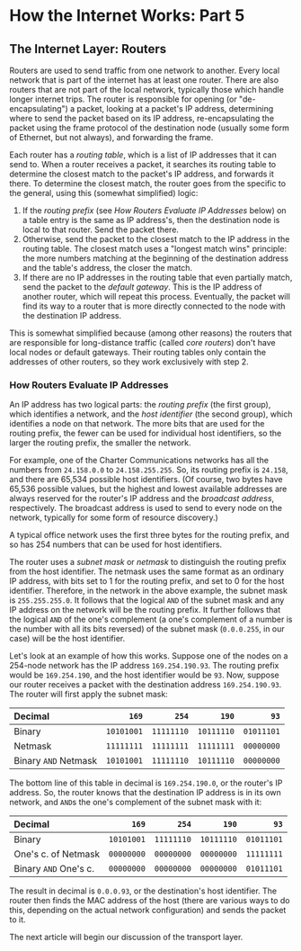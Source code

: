 # How the Internet Works: Part 5
## The Internet Layer: Routers

Routers are used to send traffic from one network to another. Every local network that is part of the internet has at least one router. There are also routers that are not part of the local network, typically those which handle longer internet trips. The router is responsible for opening (or "de-encapsulating") a packet, looking at a packet's IP address, determining where to send the packet based on its IP address, re-encapsulating the packet using the frame protocol of the destination node (usually some form of Ethernet, but not always), and forwarding the frame. 

Each router has a *routing table*, which is a list of IP addresses that it can send to. When a router receives a packet, it searches its routing table to determine the closest match to the packet's IP address, and forwards it there. To determine the closest match, the router goes from the specific to the general, using this (somewhat simplified) logic:

  1. If the *routing prefix* (see *How Routers Evaluate IP Addresses* below) on a table entry is the same as IP address's, then the destination node is local to that router. Send the packet there.
  2. Otherwise, send the packet to the closest match to the IP address in the routing table. The closest match uses a "longest match wins" principle: the more numbers matching at the beginning of the destination address and the table's address, the closer the match.
  3. If there are no IP addresses in the routing table that even partially match, send the packet to the *default gateway*. This is the IP address of another router, which will repeat this process. Eventually, the packet will find its way to a router that is more directly connected to the node with the destination IP address.

This is somewhat simplified because (among other reasons) the routers that are responsible for long-distance traffic (called *core routers*) don't have local nodes or default gateways. Their routing tables only contain the addresses of other routers, so they work exclusively with step 2.

### How Routers Evaluate IP Addresses

An IP address has two logical parts: the *routing prefix* (the first group), which identifies a network, and the *host identifier* (the second group), which identifies a node on that network. The more bits that are used for the routing prefix, the fewer can be used for individual host identifiers, so the larger the routing prefix, the smaller the network. 

For example, one of the Charter Communications networks has all the numbers from `24.158.0.0` to `24.158.255.255`. So, its routing prefix is `24.158`, and there are 65,534 possible host identifiers. (Of course, two bytes have 65,536 possible values, but the highest and lowest available  addresses are always reserved for the router's IP address and the *broadcast address*, respectively. The broadcast address is used to send to every node on the network, typically for some form of resource discovery.) 

A typical office network uses the first three bytes for the routing prefix, and so has 254 numbers that can be used for host identifiers.

The router uses a *subnet mask* or *netmask* to distinguish the routing prefix from the host identifier. The netmask uses the same format as an ordinary IP address, with bits set to 1 for the routing prefix, and set to 0 for the host identifier. Therefore, in the network in the above example, the subnet mask is `255.255.255.0`. It follows that the logical `AND` of the subnet mask and any IP address on the network will be the routing prefix. It further follows that the logical `AND` of the one's complement (a one's complement of a number is the number with all its bits reversed) of the subnet mask (`0.0.0.255`, in our case) will be the host identifier.

Let's look at an example of how this works. Suppose one of the nodes on a 254-node network has the IP address `169.254.190.93`. The routing prefix would be `169.254.190`, and the host identifier would be `93`. Now, suppose our router receives a packet with the destination address `169.254.190.93`. The router will first apply the subnet mask:

| Decimal | `169` | `254` | `190` | `93` |
| :--- | ---:| ---:| ---:| ---:|
| Binary  | `10101001` | `11111110` | `10111110` | `01011101`
| Netmask | `11111111` | `11111111` | `11111111` | `00000000`
| Binary `AND` Netmask | `10101001` | `11111110` | `10111110` | `00000000`

The bottom line of this table in decimal is `169.254.190.0`, or the router's IP address. So, the router knows that the destination IP address is in its own network, and `AND`s the one's complement of the subnet mask with it: 

Decimal | `169` | `254` | `190` | `93`
:--- |---:|---:|---:|---:
Binary   | `10101001` | `11111110` | `10111110` | `01011101`
One's c. of Netmask | `00000000` | `00000000` | `00000000` | `11111111`
Binary `AND` One's c. | `00000000` | `00000000` | `00000000` | `01011101`

The result in decimal is `0.0.0.93`, or the destination's host identifier. The router then finds the MAC address of the host (there are various ways to do this, depending on the actual network configuration) and sends the packet to it.

The next article will begin our discussion of the transport layer.
